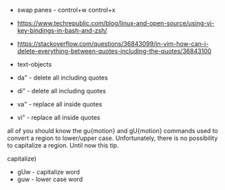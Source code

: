 * swap panes - control+w control+x

* https://www.techrepublic.com/blog/linux-and-open-source/using-vi-key-bindings-in-bash-and-zsh/
* https://stackoverflow.com/questions/36843099/in-vim-how-can-i-delete-everything-between-quotes-including-the-quotes/36843100
* text-objects
* da"  - delete all including quotes
* di"  - delete all including quotes
* va"  - replace all inside quotes
* vi"  - replace all inside quotes

all of you should know the gu{motion} and gU{motion} commands used to convert a region to lower/upper case. Unfortunately, there is no possibility to capitalize a region. Until now this tip.

capitalize)

* gUw - capitalize word
* guw - lower case word

